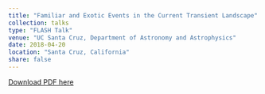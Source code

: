 ```yaml
---
title: "Familiar and Exotic Events in the Current Transient Landscape"
collection: talks
type: "FLASH Talk"
venue: "UC Santa Cruz, Department of Astronomy and Astrophysics"
date: 2018-04-20
location: "Santa Cruz, California"
share: false
---
```


[Download PDF here](https://msiebert1.github.io/files/FLASH_UCSC_04_20_2018.pdf)
